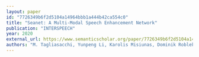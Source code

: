 ```yaml
---
layout: paper
id: "7726349b6f2d5104a14964bbb1a444b42ca554c0"
title: "Seanet: A Multi-Modal Speech Enhancement Network"
publication: "INTERSPEECH"
year: 2020
external_url: https://www.semanticscholar.org/paper/7726349b6f2d5104a14964bbb1a444b42ca554c0
authors: "M. Tagliasacchi, Yunpeng Li, Karolis Misiunas, Dominik Roblek"
---
```


